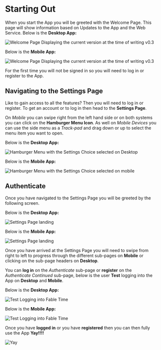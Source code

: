 # Starting Out

When you start the App you will be greeted with the Welcome Page. This page will show information based on Updates to the App and the Web Service. Below is the **Desktop App:**

![Welcome Page Displaying the current version at the time of writing v0.3](images/desktop/Welcome.png)

Below is the **Mobile App:**

![Welcome Page Displaying the current version at the time of writing v0.3](images/mobile/wp_ss_20160216_0003.png)

For the first time you will not be signed in so you will need to log in or register to the App.


## Navigating to the Settings Page


Like to gain access to all the features? Then you will need to log in or register. To get an account or to log in then head to the **Settings Page**.

On *Mobile* you can swipe right from the left hand side or on both systems you can click on the **Hamburger Menu Icon**. As well on *Mobile Devices* you can use the side menu as a *Track-pad* and drag down or up to select the menu item you want to open. 


Below is the **Desktop App:**

![Hamburger Menu with the Settings Choice selected on Desktop](images/desktop/Welcome_ham.png)

Below is the **Mobile App:**

![Hamburger Menu with the Settings Choice selected on mobile](images/mobile/wp_ss_20160216_0004.png)

## Authenticate

Once you have navigated to the Settings Page you will be greeted by the following screen.

Below is the **Desktop App:**

![Settings Page landing](images/desktop/Settings_General.png)

Below is the **Mobile App:**

![Settings Page landing](images/mobile/wp_ss_20160216_0006.png)

Once you have arrived at the Settings Page you will need to swipe from right to left to progress through the different sub-pages on **Mobile** or clicking on the sub-page headers on **Desktop**.

You can **log in** on the *Authenticate* sub-page or **register** on the *Authenticate Continued* sub-page, below is the user **Test** logging into the App on **Desktop** and **Mobile**.

Below is the **Desktop App:**

![Test Logging into Fable Time](images/desktop/Settings.png)

Below is the **Mobile App:**

![Test Logging into Fable Time](images/mobile/wp_ss_20160216_0005.png)


Once you have **logged in** or you have **registered** then you can then fully use the App **Yay!!!!**

![Yay](images/yay.gif)